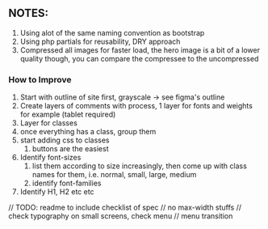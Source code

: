 ## NOTES:
1. Using alot of the same naming convention as bootstrap
2. Using php partials for reusability, DRY approach
3. Compressed all images for faster load, the hero image is a bit of a lower quality though, you can compare the compressee to the uncompressed

### How to Improve
1. Start with outline of site first, grayscale -> see figma's outline
2. Create layers of comments with process, 1 layer for fonts and weights for example (tablet required)
3. Layer for classes
4. once everything has a class, group them
5. start adding css to classes
   1. buttons are the easiest
6. Identify font-sizes
   1. list them according to size increasingly, then come up with class names for them, i.e. normal, small, large, medium 
   2. identify font-families
7. Identify H1, H2 etc etc

// TODO: readme to include checklist of spec
// no max-width stuffs
// check typography on small screens, check menu
// menu transition

